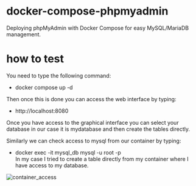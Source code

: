 # docker-compose-phpmyadmin
Deploying phpMyAdmin with Docker Compose for easy MySQL/MariaDB management.

# how to test 

You need to type the following command: <br>    
-    docker compose up -d  <br>

Then once this is done you can access the web interface by typing:<br>
-    http://localhost:8080

Once you have access to the graphical interface you can select your database in our case it is mydatabase and then create the tables directly.

Similarly we can check access to mysql from our container by typing: <br>
-    docker exec -it mysql_db mysql -u root -p <br>
In my case I tried to create a table directly from my container where I have access to my database.

![container_access](images/Capture%20d'écran%202025-03-20%20154432.png)

